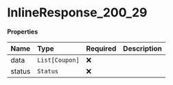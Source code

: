 # InlineResponse_200_29

**Properties**

| Name   | Type           | Required | Description |
| :----- | :------------- | :------- | :---------- |
| data   | `List[Coupon]` | ❌       |             |
| status | `Status`       | ❌       |             |

